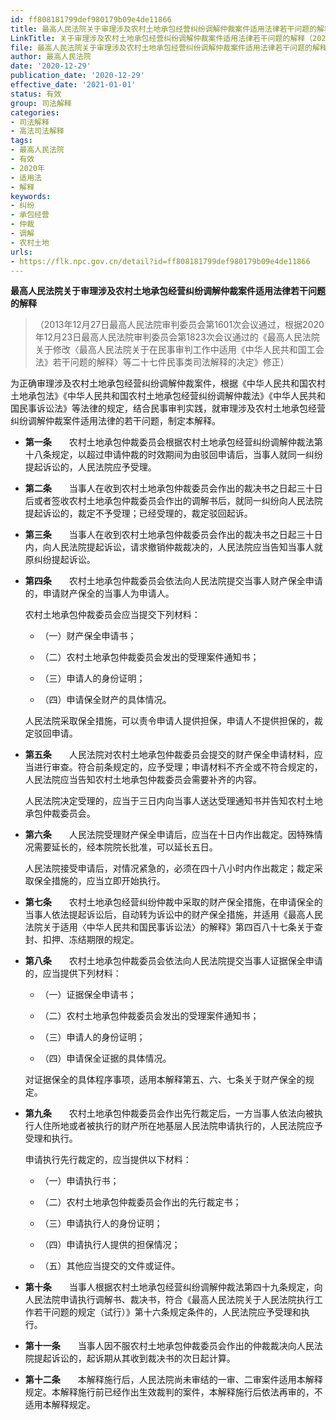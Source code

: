 ```yaml
---
id: ff808181799def980179b09e4de11866
title: 最高人民法院关于审理涉及农村土地承包经营纠纷调解仲裁案件适用法律若干问题的解释
LinkTitle: 关于审理涉及农村土地承包经营纠纷调解仲裁案件适用法律若干问题的解释（2020）
file: 最高人民法院关于审理涉及农村土地承包经营纠纷调解仲裁案件适用法律若干问题的解释_20201229_ff808181799def980179b09e4de11866.doc
author: 最高人民法院
date: '2020-12-29'
publication_date: '2020-12-29'
effective_date: '2021-01-01'
status: 有效
group: 司法解释
categories:
- 司法解释
- 高法司法解释
tags:
- 最高人民法院
- 有效
- 2020年
- 适用法
- 解释
keywords:
- 纠纷
- 承包经营
- 仲裁
- 调解
- 农村土地
urls:
- https://flk.npc.gov.cn/detail?id=ff808181799def980179b09e4de11866
---
```


**最高人民法院关于审理涉及农村土地承包经营纠纷调解仲裁案件适用法律若干问题的解释**

> （2013年12月27日最高人民法院审判委员会第1601次会议通过，根据2020年12月23日最高人民法院审判委员会第1823次会议通过的《最高人民法院关于修改〈最高人民法院关于在民事审判工作中适用《中华人民共和国工会法》若干问题的解释〉等二十七件民事类司法解释的决定》修正）

为正确审理涉及农村土地承包经营纠纷调解仲裁案件，根据《中华人民共和国农村土地承包法》《中华人民共和国农村土地承包经营纠纷调解仲裁法》《中华人民共和国民事诉讼法》等法律的规定，结合民事审判实践，就审理涉及农村土地承包经营纠纷调解仲裁案件适用法律的若干问题，制定本解释。

- **第一条**　　农村土地承包仲裁委员会根据农村土地承包经营纠纷调解仲裁法第十八条规定，以超过申请仲裁的时效期间为由驳回申请后，当事人就同一纠纷提起诉讼的，人民法院应予受理。

- **第二条**　　当事人在收到农村土地承包仲裁委员会作出的裁决书之日起三十日后或者签收农村土地承包仲裁委员会作出的调解书后，就同一纠纷向人民法院提起诉讼的，裁定不予受理；已经受理的，裁定驳回起诉。

- **第三条**　　当事人在收到农村土地承包仲裁委员会作出的裁决书之日起三十日内，向人民法院提起诉讼，请求撤销仲裁裁决的，人民法院应当告知当事人就原纠纷提起诉讼。

- **第四条**　　农村土地承包仲裁委员会依法向人民法院提交当事人财产保全申请的，申请财产保全的当事人为申请人。

  农村土地承包仲裁委员会应当提交下列材料：

  - （一）财产保全申请书；

  - （二）农村土地承包仲裁委员会发出的受理案件通知书；

  - （三）申请人的身份证明；

  - （四）申请保全财产的具体情况。

  人民法院采取保全措施，可以责令申请人提供担保，申请人不提供担保的，裁定驳回申请。

- **第五条**　　人民法院对农村土地承包仲裁委员会提交的财产保全申请材料，应当进行审查。符合前条规定的，应予受理；申请材料不齐全或不符合规定的，人民法院应当告知农村土地承包仲裁委员会需要补齐的内容。

  人民法院决定受理的，应当于三日内向当事人送达受理通知书并告知农村土地承包仲裁委员会。

- **第六条**　　人民法院受理财产保全申请后，应当在十日内作出裁定。因特殊情况需要延长的，经本院院长批准，可以延长五日。

  人民法院接受申请后，对情况紧急的，必须在四十八小时内作出裁定；裁定采取保全措施的，应当立即开始执行。

- **第七条**　　农村土地承包经营纠纷仲裁中采取的财产保全措施，在申请保全的当事人依法提起诉讼后，自动转为诉讼中的财产保全措施，并适用《最高人民法院关于适用〈中华人民共和国民事诉讼法〉的解释》第四百八十七条关于查封、扣押、冻结期限的规定。

- **第八条**　　农村土地承包仲裁委员会依法向人民法院提交当事人证据保全申请的，应当提供下列材料：

  - （一）证据保全申请书；

  - （二）农村土地承包仲裁委员会发出的受理案件通知书；

  - （三）申请人的身份证明；

  - （四）申请保全证据的具体情况。

  对证据保全的具体程序事项，适用本解释第五、六、七条关于财产保全的规定。

- **第九条**　　农村土地承包仲裁委员会作出先行裁定后，一方当事人依法向被执行人住所地或者被执行的财产所在地基层人民法院申请执行的，人民法院应予受理和执行。

  申请执行先行裁定的，应当提供以下材料：

  - （一）申请执行书；

  - （二）农村土地承包仲裁委员会作出的先行裁定书；

  - （三）申请执行人的身份证明；

  - （四）申请执行人提供的担保情况；

  - （五）其他应当提交的文件或证件。

- **第十条**　　当事人根据农村土地承包经营纠纷调解仲裁法第四十九条规定，向人民法院申请执行调解书、裁决书，符合《最高人民法院关于人民法院执行工作若干问题的规定（试行）》第十六条规定条件的，人民法院应予受理和执行。

- **第十一条**　　当事人因不服农村土地承包仲裁委员会作出的仲裁裁决向人民法院提起诉讼的，起诉期从其收到裁决书的次日起计算。

- **第十二条**　　本解释施行后，人民法院尚未审结的一审、二审案件适用本解释规定。本解释施行前已经作出生效裁判的案件，本解释施行后依法再审的，不适用本解释规定。
